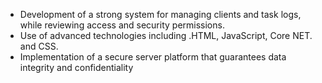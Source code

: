 - Development of a strong system for managing clients and task logs, while reviewing access and security permissions.
- Use of advanced technologies including .HTML, JavaScript, Core NET. and CSS.
- Implementation of a secure server platform that guarantees data integrity and confidentiality
